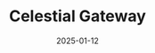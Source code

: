 ---
title: Celestial Gateway
date: 2025-01-12
layout: layouts/artwork.njk
image: /images/uploads/art-12.jpg
price: 95000
status: available
medium: Oil and silver leaf on canvas
width: 34
height: 50
year: 2025
tags: [celestial, gateway, silver-leaf]
buy_url:
---